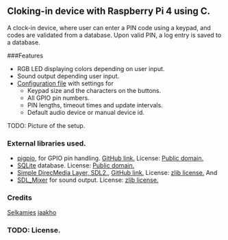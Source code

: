 ## Cloking-in device with Raspberry Pi 4 using C.

A clock-in device, where user can enter a PIN code using a keypad, and codes are validated from a database. Upon valid PIN, a log entry is saved to a database. 

###Features

- RGB LED displaying colors depending on user input.
- Sound output depending user input.
- [Configuration file](config/config.ini) with settings for
  - Keypad size and the characters on the buttons.
  - All GPIO pin numbers.
  - PIN lengths, timeout times and update intervals.
  - Default audio device or manual device id.

TODO: Picture of the setup.

### External libraries used.
- [pigpio](https://abyz.me.uk/rpi/pigpio/), for GPIO pin handling. [GitHub link.](https://github.com/joan2937/pigpio) License: [Public domain.](https://github.com/joan2937/pigpio/blob/master/UNLICENCE)
- [SQLite](https://www.sqlite.org/index.html) database. License: [Public domain.](https://www.sqlite.org/copyright.html)
- [Simple DirecMedia Layer, SDL2.](https://www.libsdl.org/), [GitHub link.](https://github.com/libsdl-org/SDL) License: [zlib license.](https://www.libsdl.org/license.php) And
- [SDL_Mixer](https://github.com/libsdl-org/SDL_mixer) for sound output. License: [zlib license.](https://github.com/libsdl-org/SDL_mixer/blob/main/LICENSE.txt)

### Credits
[Selkamies](https://github.com/Selkamies)
[jaakho](https://github.com/jaakho)

### TODO: License.